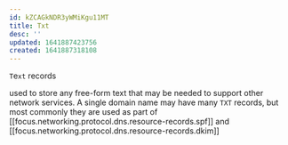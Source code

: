 ```yaml
---
id: kZCAGkNDR3yWMiKgu11MT
title: Txt
desc: ''
updated: 1641887423756
created: 1641887318108
---
```


`T`e`xt` records

used to store any free-form text that may be needed to support other network services. 
A single domain name may have many `TXT` records, but most commonly they are used as part of [[focus.networking.protocol.dns.resource-records.spf]] and [[focus.networking.protocol.dns.resource-records.dkim]]
